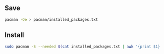 ## Save

```bash
pacman -Qe > pacman/installed_packages.txt
```

## Install

```bash
sudo pacman -S --needed $(cat installed_packages.txt | awk '{print $1}')
```
